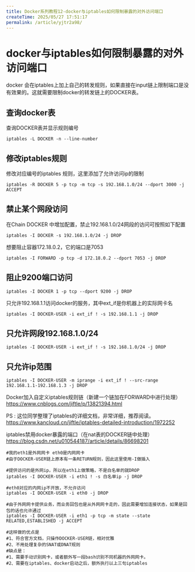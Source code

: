 ```yaml
---
title: Docker系列教程12-docker与iptables如何限制暴露的对外访问端口
createTime: 2025/05/27 17:51:17
permalink: /article/yjtr2a98/
---
```

# docker与iptables如何限制暴露的对外访问端口



docker 会在iptables上加上自己的转发规则，如果直接在input链上限制端口是没有效果的。这就需要限制docker的转发链上的DOCKER表。



## 查询docker表

查询DOCKER表并显示规则编号

```
iptables -L DOCKER -n --line-number
```



## 修改iptables规则

修改对应编号的iptables 规则，这里添加了允许访问ip的限制

```
iptables -R DOCKER 5 -p tcp -m tcp -s 192.168.1.0/24 --dport 3000 -j ACCEPT
```



## 禁止某个网段访问

在Chain DOCKER 中增加配置，禁止192.168.1.0/24网段的访问可按照如下配置

```
iptables -I DOCKER -s 192.168.1.0/24 -j DROP
```



想要阻止容器172.18.0.2，它的端口是7053

```
iptables -I FORWARD -p tcp -d 172.18.0.2 --dport 7053 -j DROP
```



## 阻止9200端口访问

```
iptables -I DOCKER 1 -p tcp --dport 9200 -j DROP
```



只允许192.168.1.1访问docker的服务，其中ext_if是你机器上的实际网卡名

```
iptables -I DOCKER-USER -i ext_if ! -s 192.168.1.1 -j DROP
```

## 只允许网段192.168.1.0/24

```
iptables -I DOCKER-USER -i ext_if ! -s 192.168.1.0/24 -j DROP
```



## 只允许ip范围

```
iptables -I DOCKER-USER -m iprange -i ext_if ! --src-range 192.168.1.1-192.168.1.3 -j DROP
```



Docker加入自定义iptables规则链（新建一个链加在FORWARD中进行处理）
https://www.cnblogs.com/jiftle/p/13821394.html



PS : 这位同学整理了iptables的详细文档，非常详细，推荐阅读。
https://www.kancloud.cn/jiftle/iptables-detailed-introduction/1972252



iptables禁用docker暴露的端口（在nat表的DOCKER链中处理）
https://blog.csdn.net/u010544187/article/details/86698201



```
#我的eth1是外网网卡 eth0是内网网卡
#由于DOCKER-USER链上原本有一条RETURN规则，因此这里使用-I做插入
 
#提供访问的是外网ip，所以在eth1上做策略，不是白名单的就DROP
iptables -I DOCKER-USER -i eth1 ! -s 白名单ip -j DROP
 
#eth0对应的内网ip不开放，不允许访问
iptables -I DOCKER-USER -i eth0 -j DROP
 
#由于外网网卡提供业务，而业务回包也是从外网网卡走的，因此需要增加连接状态，如果是回包的话也允许通过
iptables -I DOCKER-USER -i eth1 -p tcp -m state --state RELATED,ESTABLISHED -j ACCEPT
 
#这样做的优点是
#1、符合官方文档，只操作DOCKER-USER链，相对优雅
#2、不用处理复杂的SNAT或DNAT规则
#缺点是：
#1、需要手动识别网卡，或者额外写一段bash识别不同机器的外网网卡。
#2、需要在iptables、docker启动之后，额外执行以上三句iptables
```

